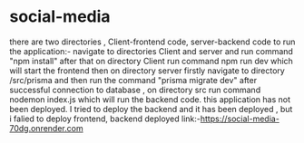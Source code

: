 # social-media
there are two directories , Client-frontend code, server-backend code
to run the application:-
navigate to directories Client and server and run command "npm install"
after that on directory Client run command npm run dev which will start the frontend 
then on directory server firstly navigate to directory /src/prisma and then run the command "prisma migrate dev"
after successful connection to database , on directory src run command nodemon index.js which will run the backend code.
this application has not been deployed.
I tried to deploy the backend and it has been deployed , but i falied to deploy frontend,
backend deployed link:-https://social-media-70dg.onrender.com
